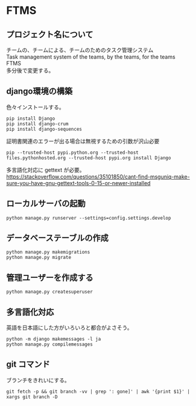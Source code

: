 # FTMS
## プロジェクト名について
チームの、チームによる、チームのためのタスク管理システム  
Task management system of the teams, by the teams, for the teams  
FTMS  
多分後で変更する。

## django環境の構築
色々インストールする。  
```
pip install Django
pip install django-crum
pip install django-sequences
```
証明書関連のエラーが出る場合は無視するための引数が沢山必要
```
pip --trusted-host pypi.python.org --trusted-host files.pythonhosted.org --trusted-host pypi.org install Django
```

多言語化対応に gettext が必要。  
https://stackoverflow.com/questions/35101850/cant-find-msguniq-make-sure-you-have-gnu-gettext-tools-0-15-or-newer-installed

## ローカルサーバの起動
```
python manage.py runserver --settings=config.settings.develop
```
## データベーステーブルの作成
```
python manage.py makemigrations
python manage.py migrate
```
## 管理ユーザーを作成する
```
python manage.py createsuperuser
```

## 多言語化対応
英語を日本語にした方がいろいろと都合がよさそう。
```
python -m django makemessages -l ja
python manage.py compilemessages
```

## git コマンド
ブランチをきれいにする。
```
git fetch -p && git branch -vv | grep ': gone]' | awk '{print $1}' | xargs git branch -D
```
